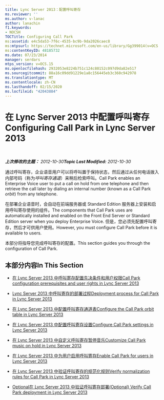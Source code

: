 ```yaml
---
title: Lync Server 2013：配置呼叫寄存
ms.reviewer: ''
ms.author: v-lanac
author: lanachin
f1.keywords:
- NOCSH
TOCTitle: Configuring Call Park
ms:assetid: e4c5da53-7f6c-4535-bc9b-9da2026caec8
ms:mtpsurl: https://technet.microsoft.com/en-us/library/Gg399014(v=OCS.15)
ms:contentKeyID: 48185732
ms.date: 07/23/2014
manager: serdars
mtps_version: v=OCS.15
ms.openlocfilehash: 2932053e8224b751c124c80152c097d9da82e517
ms.sourcegitcommit: 88a16c09dd91229e1a8c156445eb3c360c942978
ms.translationtype: MT
ms.contentlocale: zh-CN
ms.lasthandoff: 02/15/2020
ms.locfileid: "42043884"
---
```

<div data-xmlns="http://www.w3.org/1999/xhtml">

<div class="topic" data-xmlns="http://www.w3.org/1999/xhtml" data-msxsl="urn:schemas-microsoft-com:xslt" data-cs="http://msdn.microsoft.com/">

<div data-asp="http://msdn2.microsoft.com/asp">

# <a name="configuring-call-park-in-lync-server-2013"></a><span data-ttu-id="94113-102">在 Lync Server 2013 中配置呼叫寄存</span><span class="sxs-lookup"><span data-stu-id="94113-102">Configuring Call Park in Lync Server 2013</span></span>

</div>

<div id="mainSection">

<div id="mainBody">

<span> </span>

<span data-ttu-id="94113-103">_**上次修改的主题：** 2012-10-30_</span><span class="sxs-lookup"><span data-stu-id="94113-103">_**Topic Last Modified:** 2012-10-30_</span></span>

<span data-ttu-id="94113-104">通过呼叫寄存，企业语音用户可以将呼叫置于保持状态，然后通过从任何电话拨入内部号码（称为*呼叫寄存通道*）来稍后检索呼叫。</span><span class="sxs-lookup"><span data-stu-id="94113-104">Call Park enables an Enterprise Voice user to put a call on hold from one telephone and then retrieve the call later by dialing an internal number (known as a Call Park *orbit*) from any telephone.</span></span>

<span data-ttu-id="94113-105">在部署企业语音时，会自动在前端服务器或 Standard Edition 服务器上安装和启用呼叫寄存使用的组件。</span><span class="sxs-lookup"><span data-stu-id="94113-105">The components that Call Park uses are automatically installed and enabled on the Front End Server or Standard Edition server when you deploy Enterprise Voice.</span></span> <span data-ttu-id="94113-106">但是，您必须先配置呼叫寄存，然后才可供用户使用。</span><span class="sxs-lookup"><span data-stu-id="94113-106">However, you must configure Call Park before it is available to users.</span></span>

<span data-ttu-id="94113-107">本部分将指导您完成呼叫寄存的配置。</span><span class="sxs-lookup"><span data-stu-id="94113-107">This section guides you through the configuration of Call Park.</span></span>

<div>

## <a name="in-this-section"></a><span data-ttu-id="94113-108">本部分内容</span><span class="sxs-lookup"><span data-stu-id="94113-108">In This Section</span></span>

  - [<span data-ttu-id="94113-109">在 Lync Server 2013 中呼叫寄存配置先决条件和用户权限</span><span class="sxs-lookup"><span data-stu-id="94113-109">Call Park configuration prerequisites and user rights in Lync Server 2013</span></span>](lync-server-2013-call-park-configuration-prerequisites-and-user-rights.md)

  - [<span data-ttu-id="94113-110">Lync Server 2013 中呼叫寄存的部署过程</span><span class="sxs-lookup"><span data-stu-id="94113-110">Deployment process for Call Park in Lync Server 2013</span></span>](lync-server-2013-deployment-process-for-call-park.md)

  - [<span data-ttu-id="94113-111">在 Lync Server 2013 中配置呼叫寄存通道表</span><span class="sxs-lookup"><span data-stu-id="94113-111">Configure the Call Park orbit table in Lync Server 2013</span></span>](lync-server-2013-configure-the-call-park-orbit-table.md)

  - [<span data-ttu-id="94113-112">在 Lync Server 2013 中配置呼叫寄存设置</span><span class="sxs-lookup"><span data-stu-id="94113-112">Configure Call Park settings in Lync Server 2013</span></span>](lync-server-2013-configure-call-park-settings.md)

  - [<span data-ttu-id="94113-113">在 Lync Server 2013 中自定义呼叫寄存暂停音乐</span><span class="sxs-lookup"><span data-stu-id="94113-113">Customize Call Park music on hold in Lync Server 2013</span></span>](lync-server-2013-customize-call-park-music-on-hold.md)

  - [<span data-ttu-id="94113-114">在 Lync Server 2013 中为用户启用呼叫寄存</span><span class="sxs-lookup"><span data-stu-id="94113-114">Enable Call Park for users in Lync Server 2013</span></span>](lync-server-2013-enable-call-park-for-users.md)

  - [<span data-ttu-id="94113-115">在 Lync Server 2013 中验证呼叫寄存的规范化规则</span><span class="sxs-lookup"><span data-stu-id="94113-115">Verify normalization rules for Call Park in Lync Server 2013</span></span>](lync-server-2013-verify-normalization-rules-for-call-park.md)

  - [<span data-ttu-id="94113-116">Optional在 Lync Server 2013 中验证呼叫寄存部署</span><span class="sxs-lookup"><span data-stu-id="94113-116">(Optional) Verify Call Park deployment in Lync Server 2013</span></span>](lync-server-2013-optional-verify-call-park-deployment.md)

</div>

</div>

<span> </span>

</div>

</div>

</div>

